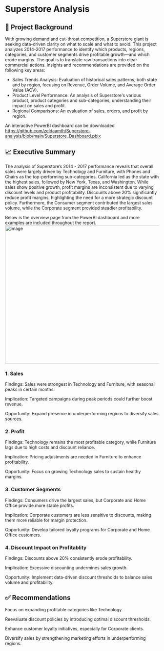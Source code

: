 # Superstore Analysis
## 📌 Project Background

With growing demand and cut-throat competition, a Superstore giant is seeking data-driven clarity on what to scale and what to avoid. This project analyzes 2014-2017 performance to identify which products, regions, categories, and customer segments drive profitable growth—and which erode margins. The goal is to translate raw transactions into clear commercial actions.
Insights and recommendations are provided on the following key areas:

- Sales Trends Analysis: Evaluation of historical sales patterns, both state and by region, focusing on Revenue, Order Volume, and Average Order Value (AOV).
- Product Level Performance: An analysis of Superstore's various product, product categories and sub-categories, understanding their impact on sales and profit.
- Regional Comparisons: An evaluation of sales, orders, and profit by region.

An interactive PowerBI dashboard can be downloaded https://github.com/zeldaamth/Superstore-analysis/blob/main/Superstore_Dashboard.pbix 

## 📈 Executive Summary

The analysis of Superstore’s 2014 - 2017 performance reveals that overall sales were largely driven by Technology and Furniture, with Phones and Chairs as the top-performing sub-categories. California led as the state with the highest sales, followed by New York, Texas, and Washington. While sales show positive growth, profit margins are inconsistent due to varying discount levels and product profitability. Discounts above 20% significantly reduce profit margins, highlighting the need for a more strategic discount policy. Furthermore, the Consumer segment contributed the largest sales volume, while the Corporate segment provided steadier profitability.

Below is the overview page from the PowerBI dashboard and more examples are included throughout the report. 
<img width="795" height="451" alt="image" src="https://github.com/user-attachments/assets/ebaaf01f-69fd-45c7-9aa7-0258c7fab155" />

### 1. Sales

Findings: Sales were strongest in Technology and Furniture, with seasonal peaks in certain months.

Implication: Targeted campaigns during peak periods could further boost revenue.

Opportunity: Expand presence in underperforming regions to diversify sales sources.

### 2. Profit

Findings: Technology remains the most profitable category, while Furniture lags due to high costs and discount reliance.

Implication: Pricing adjustments are needed in Furniture to enhance profitability.

Opportunity: Focus on growing Technology sales to sustain healthy margins.

### 3. Customer Segments

Findings: Consumers drive the largest sales, but Corporate and Home Office provide more stable profits.

Implication: Corporate customers are less sensitive to discounts, making them more reliable for margin protection.

Opportunity: Develop tailored loyalty programs for Corporate and Home Office customers.

### 4. Discount Impact on Profitablity

Findings: Discounts above 20% consistently erode profitability.

Implication: Excessive discounting undermines sales growth.

Opportunity: Implement data-driven discount thresholds to balance sales volume and profitability.

## ✅ Recommendations

Focus on expanding profitable categories like Technology.

Reevaluate discount policies by introducing optimal discount thresholds.

Enhance customer loyalty initiatives, especially for Corporate clients.

Diversify sales by strengthening marketing efforts in underperforming regions.
